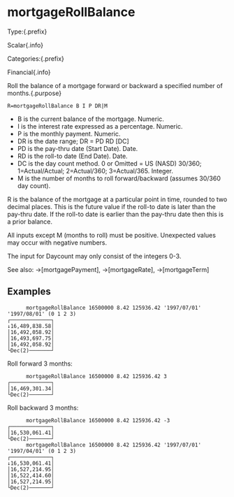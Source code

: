 # mortgageRollBalance

Type:{.prefix}

Scalar{.info}

Categories:{.prefix}

Financial{.info}

Roll the balance of a mortgage forward or backward a specified number of months.{.purpose}

~~~
R=mortgageRollBalance B I P DR|M
~~~

* B is the current balance of the mortgage. Numeric.
* I is the interest rate expressed as a percentage. Numeric.
* P is the monthly payment. Numeric.
* DR is the date range;     DR = PD RD [DC]
* PD is the pay-thru date (Start Date). Date.
* RD is the roll-to date (End Date). Date.
* DC is the day count method.  0 or Omitted = US (NASD) 30/360; 1=Actual/Actual; 2=Actual/360; 3=Actual/365. Integer.
* M is the number of months to roll forward/backward (assumes 30/360 day count).

R is the balance of the mortgage at a particular point in time, rounded to two decimal places. This
is the future value if the roll-to date is later than the pay-thru date. If the roll-to date is
earlier than the pay-thru date then this is a prior balance.

All inputs except M (months to roll) must be positive. Unexpected values may occur with negative numbers.

The input for Daycount may only consist of the integers 0-3.

See also: →[mortgagePayment], →[mortgageRate], →[mortgageTerm]

## Examples

~~~
      mortgageRollBalance 16500000 8.42 125936.42 '1997/07/01' '1997/08/01' (0 1 2 3)
┌─────────────┐
↓16,489,838.58│
│16,492,058.92│
│16,493,697.75│
│16,492,058.92│
└Dec(2)───────┘
~~~

Roll forward 3 months:

~~~
      mortgageRollBalance 16500000 8.42 125936.42 3
┌─────────────┐
│16,469,301.34│
└Dec(2)───────┘
~~~

Roll backward 3 months:

~~~
      mortgageRollBalance 16500000 8.42 125936.42 -3
┌─────────────┐
│16,530,061.41│
└Dec(2)───────┘
      mortgageRollBalance 16500000 8.42 125936.42 '1997/07/01' '1997/04/01' (0 1 2 3)
┌─────────────┐
↓16,530,061.41│
│16,527,214.95│
│16,522,414.60│
│16,527,214.95│
└Dec(2)───────┘
~~~

